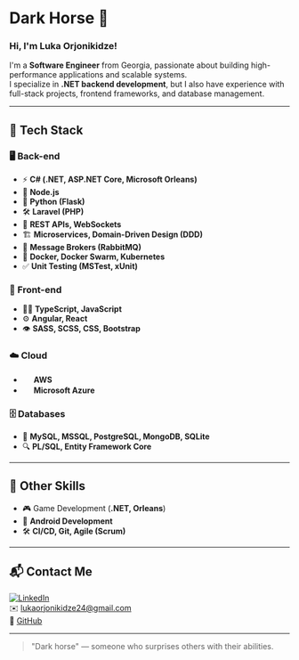 # Dark Horse 🐎  
### Hi, I'm Luka Orjonikidze!  
I'm a **Software Engineer** from Georgia, passionate about building high-performance applications and scalable systems.  
I specialize in **.NET backend development**, but I also have experience with full-stack projects, frontend frameworks, and database management.

---

## 🚀 Tech Stack  

### 🖥️ Back-end
- ⚡ **C# (.NET, ASP.NET Core, Microsoft Orleans)**
- 🔧 **Node.js**
- 🐍 **Python (Flask)**
- 🛠 **Laravel (PHP)**  
- 📡 **REST APIs, WebSockets**
- 🏗 **Microservices, Domain-Driven Design (DDD)**
- 📨 **Message Brokers (RabbitMQ)**
- 🐳 **Docker, Docker Swarm, Kubernetes**
- ✅ **Unit Testing (MSTest, xUnit)**

### 🎨 Front-end
- 👨‍💻 **TypeScript, JavaScript**
- ⚙️ **Angular, React**
- 👁️ **SASS, SCSS, CSS, Bootstrap**

### ☁️ Cloud
- <img height="16" src="https://www.pngall.com/wp-content/uploads/13/AWS-Logo-PNG-File.png" /> **AWS**
- <img height="16" src="https://upload.wikimedia.org/wikipedia/commons/thumb/f/fa/Microsoft_Azure.svg/2048px-Microsoft_Azure.svg.png"/> **Microsoft Azure**  

### 🗄️ Databases
- 💽 **MySQL, MSSQL, PostgreSQL, MongoDB, SQLite**
- 🔍 **PL/SQL, Entity Framework Core**  

---

## 📱 Other Skills  
- 🎮 Game Development (**.NET, Orleans**)  
- 📱 **Android Development**  
- 🛠 **CI/CD, Git, Agile (Scrum)**  

---

## 📬 Contact Me  
[![LinkedIn](https://img.shields.io/badge/-LinkedIn-blue?style=flat&logo=Linkedin&logoColor=white)](https://www.linkedin.com/in/lukaorjonikidze/)  
✉️ [lukaorjonikidze24@gmail.com](mailto:lukaorjonikidze24@gmail.com)  
📂 [GitHub](https://github.com/lukaorjonikidze)  

---

> "Dark horse" — someone who surprises others with their abilities.  
